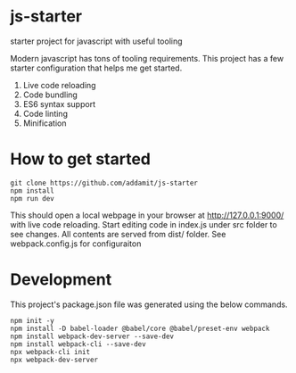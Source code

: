 # js-starter
starter project for javascript with useful tooling

Modern javascript has tons of tooling requirements. This project has a few starter configuration that helps me get started.
1. Live code reloading 
2. Code bundling 
3. ES6 syntax support 
4. Code linting 
5. Minification 

# How to get started
```
git clone https://github.com/addamit/js-starter
npm install
npm run dev 
```
This should open a local webpage in your browser at http://127.0.0.1:9000/ with live code reloading. Start editing code in index.js under src folder to see changes. All contents are served from dist/ folder. See webpack.config.js for configuraiton 


# Development 
This project's package.json file was generated using the below commands. 
```
npm init -y
npm install -D babel-loader @babel/core @babel/preset-env webpack
npm install webpack-dev-server --save-dev
npm install webpack-cli --save-dev
npx webpack-cli init
npx webpack-dev-server
```